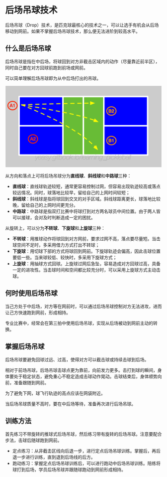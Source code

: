 # 后场吊球技术

后场吊球（Drop）技术，是匹克球最核心的技术之一，可以让选手有机会从后场移动到网前。如果不掌握后场吊球技术，那么便无法进阶到较高水平。

## 什么是后场吊球

后场吊球是指在中后场，将球回到对方非截击区域内的动作（尽量靠近前半区），同时自己要在对方回球前跑到前场或网前。

可以简单理解后场吊球即为从中后场打出的吊球。

![三种后场吊球线路](_images/drop-target.png)

从方向和落点上可将后场吊球分为**直线球**、**斜线球**和**中路球**三种：

* **直线球**：直线球轨迹较短，通常更容易控制过网，但容易出现轨迹较高或落点较远情况。同时，球落地比较早，留给自己的上网时间较短；
* **斜线球**：斜线球是指将球回到交叉的对手区域。斜线球距离更长，球落地比较晚，留给自己的上网时间更充分。
* **中路球**：中路球是指双打比赛中将球打到对方两名球员中间位置。由于两人皆可以接球，会对及时判断造成一定的困扰。

从旋转上，可以分为**不转球**、**下旋球**和**上旋球**三种：

* **不转球**：用推球动作将球回到对方网前，要求过网不高，落点要尽量短。当击球空间不足时，多采用借力方式打出不转球；
* **下旋球**：用切球下部的方式将球回到网前。下旋球轨迹会偏高，因此击球位置要低一些。当来球较低、较快时，多采用下旋球方式；
* **上旋球**：用抽球方式回球。上旋球过网后急坠，容易造成对方回球过高，具备一定的进攻性。当击球时间和空间都比较充分时，可以采用上旋球方式主动击球。

## 何时使用后场吊球

当己方处于中后场，对方等在网前时，可以通过后场吊球控制对方无法进攻，进而让己方快速跑到网前，形成相持。

专业比赛中，经常会在第三拍中使用后场吊球，实现从后场被动到网前主动的转换。

## 掌握后场吊球

后场吊球要避免回球过远、过高，使得对方可以截击球或持续击球到后场。

相对于前场吊球，后场吊球击球点更为靠前，向前发力更多。击打到球的瞬间，身体要处于稳定状态，避免重心不稳定造成击球动作晃动。击球结束后，身体顺势向前，准备跟随到网前。

为了避免下网，球飞行轨迹的高点应该在网袋附近。

当后场吊球质量不高时，要在中后场等待，准备再次进行后场吊球。

## 训练方法

首先练习不带旋转的推球式后场吊球，然后练习带有旋转的后场吊球。注意要配合步法，击球后随球跑到网前。

* 定点练习：从非截击区线向后退一步，进行定点后场吊球训练。掌握后，再后退一步进行训练，直到退到后场线的后方。
* 跑动练习：掌握定点后场吊球训练后，可以进行跑动中后场吊球训练。陪练将球打到后场，学员后场吊球并跟随球跑动到网前形成相持。